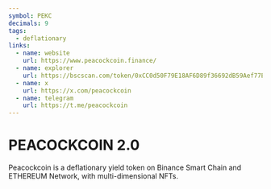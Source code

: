 ```yaml
---
symbol: PEKC
decimals: 9
tags:
  - deflationary
links:
  - name: website
    url: https://www.peacockcoin.finance/
  - name: explorer
    url: https://bscscan.com/token/0xCC0d50F79E18AF6D89f36692dB59Aef77E45aFEd
  - name: x
    url: https://x.com/peacockcoin
  - name: telegram
    url: https://t.me/peacockcoin
---
```


# PEACOCKCOIN 2.0

Peacockcoin is a deflationary yield token on Binance Smart Chain and ETHEREUM Network, with multi-dimensional NFTs.
